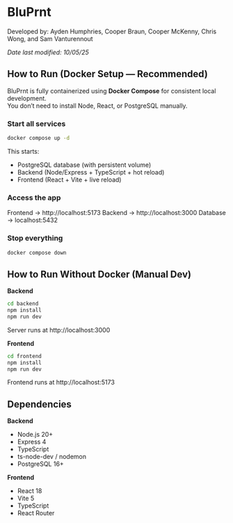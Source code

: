 # BluPrnt

Developed by: Ayden Humphries, Cooper Braun, Cooper McKenny, Chris Wong, and Sam Vanturennout

_Date last modified: 10/05/25_

## How to Run (Docker Setup — Recommended)

BluPrnt is fully containerized using **Docker Compose** for consistent local development.  
You don’t need to install Node, React, or PostgreSQL manually.

### Start all services

```bash
docker compose up -d
```

This starts:

- PostgreSQL database (with persistent volume)
- Backend (Node/Express + TypeScript + hot reload)
- Frontend (React + Vite + live reload)

### Access the app

Frontend &rarr; http://localhost:5173
Backend &rarr; http://localhost:3000
Database &rarr; localhost:5432

### Stop everything

```bash
docker compose down
```

## How to Run Without Docker (Manual Dev)

**Backend**

```bash
cd backend
npm install
npm run dev
```

Server runs at http://localhost:3000

**Frontend**

```bash
cd frontend
npm install
npm run dev
```

Frontend runs at http://localhost:5173

## Dependencies

**Backend**

- Node.js 20+
- Express 4
- TypeScript
- ts-node-dev / nodemon
- PostgreSQL 16+

**Frontend**

- React 18
- Vite 5
- TypeScript
- React Router

